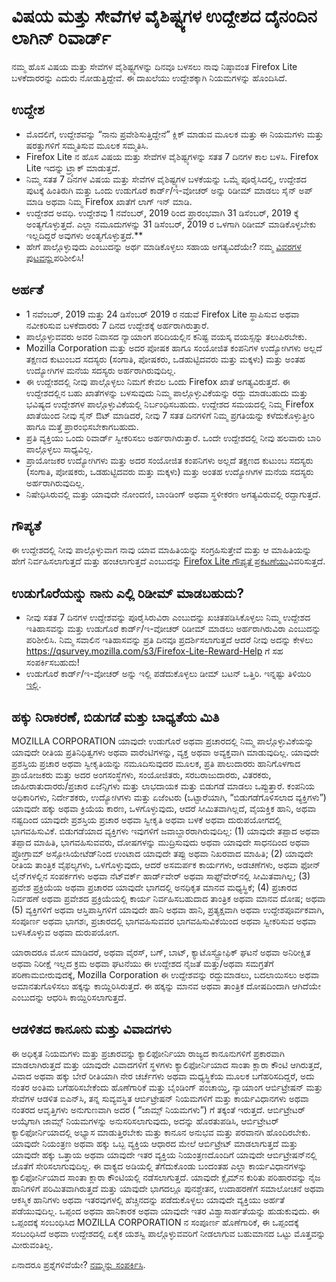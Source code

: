# ವಿಷಯ ಮತ್ತು ಸೇವೆಗಳ ವೈಶಿಷ್ಟ್ಯಗಳ ಉದ್ದೇಶದ ದೈನಂದಿನ ಲಾಗಿನ್ ರಿವಾರ್ಡ್

ನಮ್ಮ ಹೊಸ ವಿಷಯ ಮತ್ತು ಸೇವೆಗಳ ವೈಶಿಷ್ಟ್ಯಗಳನ್ನು ದಿನವೂ ಬಳಸಲು ನಾವು ನಿಷ್ಠಾವಂತ Firefox Lite ಬಳಕೆದಾರರನ್ನು ಎದುರು ನೋಡುತ್ತಿದ್ದೇವೆ. ಈ ದಾಖಲೆಯು ಉದ್ದೇಶಕ್ಕಾಗಿ ನಿಯಮಗಳನ್ನು ಹೊಂದಿಸಿದೆ.

## ಉದ್ದೇಶ
* ಮೊದಲಿಗೆ, ಉದ್ದೇಶವನ್ನು “ನಾನು ಪ್ರವೇಶಿಸುತ್ತಿದ್ದೇನೆ” ಕ್ಲಿಕ್ ಮಾಡುವ ಮೂಲಕ ಮತ್ತು ಈ ನಿಯಮಗಳು ಮತ್ತು ಷರತ್ತುಗಳಿಗೆ ಸಮ್ಮತಿಸುವ ಮೂಲಕ ಸಮ್ಮತಿಸಿ.
* Firefox Lite ನ ಹೊಸ ವಿಷಯ ಮತ್ತು ಸೇವೆಗಳ ವೈಶಿಷ್ಟ್ಯಗಳನ್ನು ಸತತ 7 ದಿನಗಳ ಕಾಲ ಬಳಸಿ. Firefox Lite ಇದನ್ನು ಟ್ರ್ಯಾಕ್ ಮಾಡುತ್ತದೆ.
* ನಿಮ್ಮ ಸತತ 7 ದಿನಗಳ ವಿಷಯ ಮತ್ತು ಸೇವೆಗಳ ವೈಶಿಷ್ಟ್ಯಗಳ ಬಳಕೆಯನ್ನು ಒಮ್ಮೆ ಪೂರೈಸಿದಲ್ಲಿ, ಉದ್ದೇಶದ ಪುಟಕ್ಕೆ ಹಿಂತಿರುಗಿ ಮತ್ತು ಒಂದು ಉಡುಗೊರೆ ಕಾರ್ಡ್/ಇ-ವೋಚರ್ ಅನ್ನು ರಿಡೀಮ್ ಮಾಡಲು ಸೈನ್ ಅಪ್ ಮಾಡಿ ಅಥವಾ ನಿಮ್ಮ Firefox ಖಾತೆಗೆ ಲಾಗ್ ಇನ್ ಮಾಡಿ.
* ಉದ್ದೇಶದ ಅವಧಿ. ಉದ್ದೇಶವು 1 ನವೆಂಬರ್, 2019 ರಿಂದ ಪ್ರಾರಂಭವಾಗಿ 31 ಡಿಸೆಂಬರ್, 2019 ಕ್ಕೆ ಅಂತ್ಯಗೊಳ್ಳುತ್ತದೆ. ಎಲ್ಲಾ ನಮೂದುಗಳನ್ನು 31 ಡಿಸೆಂಬರ್, 2019 ರ ಒಳಗಾಗಿ ರಿಡೀಮ್ ಮಾಡಿಕೊಳ್ಳಬೇಕು ಇಲ್ಲದಿದ್ದರೆ ಅವುಗಳು ಅಂತ್ಯಗೊಳ್ಳುತ್ತದೆ.**
* ಹೇಗೆ ಪಾಲ್ಗೊಳ್ಳುವುದು ಎಂಬುದನ್ನು ಅರ್ಥ ಮಾಡಿಕೊಳ್ಳಲು ಸಹಾಯ ಅಗತ್ಯವಿದೆಯೇ? ನಮ್ಮ [ವಿವರಗಳ ಪುಟವನ್ನು]( https://support.mozilla.org/kb/firefox-lite-reward-program )ಪರಿಶೀಲಿಸಿ!

## ಅರ್ಹತೆ

* 1 ನವೆಂಬರ್, 2019 ಮತ್ತು 24 ಡಿಸೆಂಬರ್ 2019 ರ ನಡುವೆ Firefox Lite ಸ್ಥಾಪಿಸುವ ಅಥವಾ ನವೀಕರಿಸುವ ಬಳಕೆದಾರರು 7 ದಿನದ ಉದ್ದೇಶಕ್ಕೆ ಅರ್ಹರಾಗಿರುತ್ತಾರೆ.
* ಪಾಲ್ಗೊಳ್ಳುವವರು ಅವರ ನಿವಾಸದ ನ್ಯಾಯಾಂಗ ಪರಿದಿಯಲ್ಲಿನ ಕನಿಷ್ಟ ವಯಸ್ಕ ವಯಸ್ಸನ್ನು ತಲುಪಿರಬೇಕು.
* Mozilla Corporation ಮತ್ತು ಅದರ ಪೋಷಕ ಹಾಗೂ ಸಂಯೋಜಿತ ಕಂಪನಿಗಳ ಉದ್ಯೋಗಿಗಳು ಅಲ್ಲದೆ ತಕ್ಷಣದ ಕುಟುಂಬದ ಸದಸ್ಯರು (ಸಂಗಾತಿ, ಪೋಷಕರು, ಒಡಹುಟ್ಟಿದವರು ಮತ್ತು ಮಕ್ಕಳು) ಮತ್ತು ಅಂತಹ ಉದ್ಯೋಗಿಗಳ ಮನೆಯ ಸದಸ್ಯರು ಅರ್ಹರಾಗಿರುವುದಿಲ್ಲ.
* ಈ ಉದ್ದೇಶದಲ್ಲಿ ನೀವು ಪಾಲ್ಗೊಳ್ಳಲು ನಿಮಗೆ ಕೇವಲ ಒಂದು Firefox ಖಾತೆ ಅಗತ್ಯವಿರುತ್ತದೆ. ಈ ಉದ್ದೇಶದಲ್ಲಿನ ಬಹು ಖಾತೆಗಳನ್ನು ಬಳಸುವುದು ನಿಮ್ಮ ಪಾಲ್ಗೊಳ್ಳುವಿಕೆಯನ್ನು ರದ್ದು ಮಾಡಬಹುದು ಮತ್ತು ಭವಿಷ್ಯದ ಉದ್ದೇಶಗಳ ಪಾಲ್ಗೊಳ್ಳುವಿಕೆಯಲ್ಲಿ ನಿರ್ಬಂಧಿಸಬಹುದು. ಉದ್ದೇಶದ ಸಮಯದಲ್ಲಿ ನಿಮ್ಮ Firefox ಖಾತೆಯಿಂದ ನೀವು ಸೈನ್ ಔಟ್ ಮಾಡಿದರೆ, ನೀವು 7 ಸತತ ದಿನಗಳಿಗೆ ನಿಮ್ಮ ಪ್ರಗತಿಯನ್ನು ಕಳೆದುಕೊಳ್ಳುತ್ತೀರಿ ಹಾಗೂ ಮತ್ತೆ ಪ್ರಾರಂಭಿಸಬೇಕಾಗಬಹುದು.
* ಪ್ರತಿ ವ್ಯಕ್ತಿಯು ಒಂದು ರಿವಾರ್ಡ್ ಸ್ವೀಕರಿಸಲು ಅರ್ಹರಾಗಿರುತ್ತಾರೆ. ಒಂದೇ ಉದ್ದೇಶದಲ್ಲಿ ನೀವು ಹಲವಾರು ಬಾರಿ ಪಾಲ್ಗೊಳ್ಳಲು ಸಾಧ್ಯವಿಲ್ಲ.
* ಪ್ರಾಯೋಜಕರ ಉದ್ಯೋಗಿಗಳು ಮತ್ತು ಅದರ ಸಂಯೋಜಿತ ಕಂಪನಿಗಳು ಅಲ್ಲದೆ ತಕ್ಷಣದ ಕುಟುಂಬ ಸದಸ್ಯರು (ಸಂಗಾತಿ, ಪೋಷಕರು, ಒಡಹುಟ್ಟಿದವರು ಮತ್ತು ಮಕ್ಕಳು) ಮತ್ತು ಅಂತಹ ಉದ್ಯೋಗಿಗಳ ಮನೆಯ ಸದಸ್ಯರು ಅರ್ಹರಾಗಿರುವುದಿಲ್ಲ.
* ನಿಷೇಧಿಸಿರುವಲ್ಲಿ ಮತ್ತು ಯಾವುದೇ ನೋಂದಣಿ, ಬಾಂಡಿಂಗ್ ಅಥವಾ ಸ್ಥಳೀಕರಣ ಅಗತ್ಯವಿರುವಲ್ಲಿ ರದ್ದಾಗುತ್ತದೆ.

## ಗೌಪ್ಯತೆ
ಈ ಉದ್ದೇಶದಲ್ಲಿ ನೀವು ಪಾಲ್ಗೊಳ್ಳುವಾಗ ನಾವು ಯಾವ ಮಾಹಿತಿಯನ್ನು ಸಂಗ್ರಹಿಸುತ್ತೇವೆ ಮತ್ತು ಆ ಮಾಹಿತಿಯನ್ನು ಹೇಗೆ ನಿರ್ವಹಿಸಲಾಗುತ್ತದೆ ಮತ್ತು ಹಂಚಲಾಗುತ್ತದೆ ಎಂಬುದನ್ನು [Firefox Lite ಗೌಪ್ಯತೆ ಪ್ರಕಟಣೆಯು](https://www.mozilla.org/privacy/firefox-lite/)ವಿವರಿಸುತ್ತದೆ.

## ಉಡುಗೊರೆಯನ್ನು ನಾನು ಎಲ್ಲಿ ರಿಡೀಮ್ ಮಾಡಬಹುದು?
* ನೀವು ಸತತ 7 ದಿನಗಳ ಉದ್ದೇಶವನ್ನು ಪೂರೈಸಿರುವಿರಾ ಎಂಬುದನ್ನು ಖಚಿತಪಡಿಸಿಕೊಳ್ಳಲು ನಿಮ್ಮ ಉದ್ದೇಶದ ಇತಿಹಾಸವನ್ನು ಮತ್ತು ಉಡುಗೊರೆ ಕಾರ್ಡ್/ಇ-ವೋಚರ್ ರಿಡೀಮ್ ಮಾಡಲು ಅರ್ಹರಾಗಿರುವಿರಾ ಎಂಬುದನ್ನು ಪರಿಶೀಲಿಸಿ. ನಿಮ್ಮ ಸವಾಲಿನ ಇತಿಹಾಸವನ್ನು ಪ್ರತಿ ದಿನವೂ ಪ್ರದರ್ಶಿಸಲಾಗುತ್ತದೆ ಆದರೆ ನೀವು ಅದನ್ನು ಕೇಳಲು https://qsurvey.mozilla.com/s3/Firefox-Lite-Reward-Help ಗೆ ಸಹ ಸಂಪರ್ಕಿಸಬಹುದು!
* ಉಡುಗೊರೆ ಕಾರ್ಡ್/ಇ-ವೋಚರ್ ಅನ್ನು ಇಲ್ಲಿ ಪಡೆದುಕೊಳ್ಳಲು ಡೀಮ್ ಬಟನ್ ಒತ್ತಿರಿ. ಇನ್ನಷ್ಟು ತಿಳಿಯಿರಿ [ಇಲ್ಲಿ]( https://support.mozilla.org/kb/firefox-lite-reward-program).

## ಹಕ್ಕು ನಿರಾಕರಣೆ, ಬಿಡುಗಡೆ ಮತ್ತು ಬಾಧ್ಯತೆಯ ಮಿತಿ

MOZILLA CORPORATION ಯಾವುದೇ ಉಡುಗೊರೆ ಅಥವಾ ಪ್ರಚಾರದಲ್ಲಿ ನಿಮ್ಮ ಪಾಲ್ಗೊಳ್ಳುವಿಕೆಯನ್ನು ಯಾವುದೇ ರೀತಿಯ ಪ್ರತಿನಿಧಿತ್ವಗಳು ಅಥವಾ ವಾರೆಂಟಿಗಳನ್ನು, ವ್ಯಕ್ತ ಅಥವಾ ಅವ್ಯಕ್ತವಾಗಿ ಮಾಡುವುದಿಲ್ಲ. ಯಾವುದೇ ಪ್ರಶಸ್ತಿಯ ಪ್ರಚಾರ ಅಥವಾ ಸ್ವೀಕೃತಿಯನ್ನು ನಮೂದಿಸುವುದರ ಮೂಲಕ, ಪ್ರತಿ ಪಾಲುದಾರರು ಹಾನಿಗೊಳಗಾದ ಪ್ರಾಯೋಜಕರು ಮತ್ತು ಅದರ ಅಂಗಸಂಸ್ಥೆಗಳು, ಸಂಯೋಜಿತರು, ಸರಬರಾಜುದಾರರು, ವಿತರಕರು, ಜಾಹೀರಾತುದಾರರು/ಪ್ರಚಾರ ಏಜೆನ್ಸಿಗಳು ಮತ್ತು ಲಾಭದಾಯಕ ಮತ್ತು ಬಿಡುಗಡೆ ಮಾಡಲು ಒಪ್ಪುತ್ತಾರೆ. ಕಂಪನಿಯ ಅಧಿಕಾರಿಗಳು, ನಿರ್ದೇಶಕರು, ಉದ್ಯೋಗಿಗಳು ಮತ್ತು ಏಜೆಂಟರು (ಒಟ್ಟಾರೆಯಾಗಿ, “ಬಿಡುಗಡೆಗೊಳಿಸಲಾದ ವ್ಯಕ್ತಿಗಳು”) ಯಾವುದೇ ಹಕ್ಕು ಅಥವಾ ಕ್ರಿಯೆಯ ಕಾರಣ, ಒಳಗೊಳ್ಳುವುದು, ಆದರೆ ಸೀಮಿತವಾಗಿಲ್ಲದೆ, ವೈಯಕ್ತಿಕ ಹಾನಿ, ಅಥವಾ ನಷ್ಟದಿಂದ ಯಾವುದೇ ಪ್ರಶಸ್ತಿಯ ಪ್ರಚಾರ ಅಥವಾ ಸ್ವೀಕೃತಿ ಅಥವಾ ಬಳಕೆ ಅಥವಾ ದುರುಪಯೋಗದಲ್ಲಿ ಭಾಗವಹಿಸುವಿಕೆ. ಬಿಡುಗಡೆಯಾದ ವ್ಯಕ್ತಿಗಳು ಇವುಗಳಿಗೆ ಜವಾಬ್ದಾರರಾಗಿರುವುದಿಲ್ಲ: (1) ಯಾವುದೇ ತಪ್ಪಾದ ಅಥವಾ ತಪ್ಪಾದ ಮಾಹಿತಿ, ಭಾಗವಹಿಸುವವರು, ದೋಷಗಳನ್ನು ಮುದ್ರಿಸುವುದು ಅಥವಾ ಯಾವುದೇ ಸಾಧನದಿಂದ ಅಥವಾ ಪ್ರೋಗ್ರಾಮ್ ಅಸ್ಸೋಸಿಯೇಟೆಡ್‌ನಿಂದ ಉಂಟಾದ ಯಾವುದೇ ತಪ್ಪು ಅಥವಾ ನಿಖರವಾದ ಮಾಹಿತಿ; (2) ಯಾವುದೇ ರೀತಿಯ ತಾಂತ್ರಿಕ ವೈಫಲ್ಯಗಳು, ಒಳಗೊಳ್ಳುವುದು, ಆದರೆ ಅಸಮರ್ಪಕ ಕಾರ್ಯಗಳು, ಅಡಚಣೆಗಳು, ಅಥವಾ ಫೋನ್ ಲೈನ್‌ಗಳಲ್ಲಿನ ಸಂಪರ್ಕಗಳು ಅಥವಾ ನೆಟ್‌ವರ್ಕ್ ಹಾರ್ಡ್‌ವೇರ್ ಅಥವಾ ಸಾಫ್ಟ್‌ವೇರ್‌ನಲ್ಲಿ ಸೀಮಿತವಾಗಿಲ್ಲ; (3) ಪ್ರವೇಶ ಪ್ರಕ್ರಿಯೆಯ ಅಥವಾ ಪ್ರಚಾರದ ಯಾವುದೇ ಭಾಗದಲ್ಲಿ ಅನಧಿಕೃತ ಮಾನವ ಮಧ್ಯಸ್ಥಿಕೆ; (4) ಪ್ರಚಾರದ ನಿರ್ವಹಣೆ ಅಥವಾ ಪ್ರವೇಶದ ಪ್ರಕ್ರಿಯೆಯಲ್ಲಿ ಕಾರ್ಯ ನಿರ್ವಹಿಸಬಹುದಾದ ತಾಂತ್ರಿಕ ಅಥವಾ ಮಾನವ ದೋಷ; ಅಥವಾ (5) ವ್ಯಕ್ತಿಗಳಿಗೆ ಅಥವಾ ಆಸ್ತಿಪಾಸ್ತಿಗಳಿಗೆ ಯಾವುದೇ ಹಾನಿ ಅಥವಾ ಹಾನಿ, ಪ್ರತ್ಯಕ್ಷವಾಗಿ ಅಥವಾ ಉದ್ದೇಶಪೂರ್ವಕವಾಗಿ, ಸಂಪೂರ್ಣ ಅಥವಾ ಭಾಗಶಃ, ಪ್ರಚಾರದಲ್ಲಿ ಭಾಗವಹಿಸುವವರ ಭಾಗವಹಿಸುವಿಕೆಯಿಂದ ಅಥವಾ ಸ್ವೀಕರಿಸುವ ಅಥವಾ ಬಳಸಿಕೊಳ್ಳುವ ಅಥವಾ ದುರುಪಯೋಗ.

ಯಾರಾದರೂ ಮೋಸ ಮಾಡಿದರೆ, ಅಥವಾ ವೈರಸ್, ಬಗ್, ಬಾಟ್, ಕ್ಯಾಟೊಸ್ಟ್ರೋಫಿಕ್ ಘಟನೆ ಅಥವಾ ಅನಿರೀಕ್ಷಿತ ಅಥವಾ ನಿರೀಕ್ಷೆ ಇಲ್ಲದ ಕ್ರಮ ಅಥವಾ ಘಟನೆಯು ಈ ಉದ್ದೇಶದ ನೈಜತೆ ಮತ್ತು/ಅಥವಾ ಸಮಗ್ರತೆಗೆ ಪರಿಣಾಮಬೀರುವುದಕ್ಕೆ, Mozilla Corporation ಈ ಉದ್ದೇಶವನ್ನು ರದ್ದುಮಾಡಲು, ಬದಲಾಯಿಸಲು ಅಥವಾ ಅಮಾನತುಗೊಳಿಸಲು ಹಕ್ಕನ್ನು ಕಾಯ್ದಿರಿಸಿರುತ್ತದೆ. ಈ ಹಕ್ಕನ್ನು ಮಾನವ ಅಥವಾ ತಾಂತ್ರಿಕ ದೋಷದಿಂದಾಗಿ ಆಗಿದೆಯೇ ಎಂಬುದನ್ನು ಆಧರಿಸಿ ಕಾಯ್ದಿರಿಸಲಾಗುತ್ತದೆ.

## ಆಡಳಿತದ ಕಾನೂನು ಮತ್ತು ವಿವಾದಗಳು

ಈ ಅಧಿಕೃತ ನಿಯಮಗಳು ಮತ್ತು ಪ್ರಚಾರವನ್ನು ಕ್ಯಾಲಿಫೋರ್ನಿಯಾ ರಾಜ್ಯದ ಕಾನೂನುಗಳಿಗೆ ಪ್ರಕಾರವಾಗಿ ಮಾಡಲಾಗಿರುತ್ತದೆ ಮತ್ತು ಯಾವುದೇ ವಿವಾದಗಳಿಗೆ ಸ್ಥಳಗಳು ಕ್ಯಾಲಿಫೋರ್ನಿಯಾದ ಸಾಂತಾ ಕ್ಲಾರಾ ಕೌಂಟಿ ಆಗಿರುತ್ತದೆ, ವಿವಾದ ಅಥವಾ ಹಕ್ಕು ಬೇರೆ ರೀತಿಯಾಗಿ ನೇರ ಚರ್ಚೆಗಳು ಅಥವಾ ಮಧ್ಯಸ್ಥಿಕೆಯ ಮೂಲಕ ಬಗೆಹರಿಸದಿದ್ದರೆ, ಅದು ನಂತರ ಅಂತಿಮ ಬಗೆಹರಿಸಬೇಕೆಂದು ಹೊಣೆಗಾರಿಕೆ ಮತ್ತು ಬೈಂಡಿಂಗ್ ಪಂಚಾಯ್ತಿ, ನ್ಯಾಯಾಂಗ ಆರ್ಬಿಟ್ರೇಷನ್ ಮತ್ತು ಸೇವೆಗಳ ಆಡಳಿತ ಐಎನ್‌ಸಿ, ತನ್ನ ಸುವ್ಯವಸ್ಥಿತ ಆರ್ಬಿಟ್ರೇಷನ್ ನಿಯಮಗಳಿಗೆ ಮತ್ತು ಕಾರ್ಯವಿಧಾನಗಳು ಅಥವಾ ನಂತರದ ಆವೃತ್ತಿಗಳು ಅನುಗುಣವಾಗಿ ಅದರ ( “ಜಾಮ್ಸ್ ನಿಯಮಗಳು”) ಗೆ ತಕ್ಕಂತೆ ಇರುತ್ತದೆ. ಆರ್ಬಿಟ್ರೇಟರ್ ಆಯ್ಕೆಗಾಗಿ ಜಾಮ್ಸ್ ನಿಯಮಗಳನ್ನು ಅನುಸರಿಸಲಾಗುವುದು, ಅದನ್ನು ಹೊರತುಪಡಿಸಿ, ಆರ್ಬಿಟ್ರೇಟರ್ ಕ್ಯಾಲಿಫೋರ್ನಿಯಾದಲ್ಲಿ ಅಭ್ಯಾಸ ಮಾಡುತ್ತಿರಬೇಕು  ಮತ್ತು ಕಾನೂನ ಅನುಭವ ಮತ್ತು ಪರವಾನಗಿ ಹೊಂದಿರಬೇಕು. ಯಾವುದೇ ನಿಯಂತ್ರಣ ಅಥವಾ ಹಕ್ಕು ಒಬ್ಬ ವ್ಯಕ್ತಿಯ ಆಧಾರದ ಮೇಲೆ ಆರ್ಬಿಟ್ರೇಟ್ ಮಾಡಲಾಗುತ್ತದೆ ಮತ್ತು ಯಾವುದೇ ಹಕ್ಕು ಒತ್ತಾಯ ಅಥವಾ ಯಾವುದೇ ಇತರ ವ್ಯಕ್ತಿಯ ನಿಯಂತ್ರಣದೊಂದಿಗೆ ಯಾವುದೇ ಆರ್ಬಿಟ್ರೇಷನ್‌ನಲ್ಲಿ ಜೊತೆಗೆ ಸೇರಿಸಲಾಗುವುದಿಲ್ಲ. ಈ ವಾಕ್ಯದ ಅಡಿಯಲ್ಲಿ ತೆಗೆದುಕೊಂಡು ಬಂದಂತಹ ಎಲ್ಲಾ ಕಾರ್ಯವಿಧಾನಗಳನ್ನು ಕ್ಯಾಲಿಫೋರ್ನಿಯಾದ ಸಾಂತಾ ಕ್ಲಾರಾ ಕೌಂಟಿಯಲ್ಲಿ ನಡೆಸಲಾಗುತ್ತದೆ. ಯಾವುದೇ ಕ್ಲೈಮ್‌ನ ಕುರಿತು ಪರಿಹಾರವನ್ನು ನೈಜ ಹಾನಿಗಳಿಗೆ ಪರಿಮಿತವಾಗಿರುತ್ತದೆ ಮತ್ತು ಯಾವುದೇ ಭಾಗದಲ್ಲೂ ಪುನಶ್ಚೇತನ, ಉದಾಹರಣೆಗೆ ಸಮಾಲೋಚನೆ ಅಥವಾ ಆಕಸ್ಮಿಕ ಹಾನಿಗಳು ಅಥವಾ ಇತರವುಗಳಲ್ಲಿ ಹೆಚ್ಚಿನದನ್ನು ಪಡೆದುಕೊಳ್ಳಲು ಯಾವುದೇ ವ್ಯಕ್ತಿಯು ಅರ್ಹತೆ ಪಡೆಯುವುದಿಲ್ಲ. ಒಪ್ಪಂದ ಅಥವಾ ಹಾನಿಕಾರಕ ಅಥವಾ ಯಾವುದೇ ಇತರ ವಿಶ್ವಾಸಾರ್ಹತೆಯನ್ನು ಹುಡುಕುವುದು. ಈ ಒಪ್ಪಂದಕ್ಕೆ ಸಂಬಂಧಿಸಿದ MOZILLA CORPORATION ನ ಸಂಪೂರ್ಣ ಹೊಣೆಗಾರಿಕೆ, ಈ ಒಪ್ಪಂದಕ್ಕೆ ಸಂಬಂಧಿಸಿದೆ ಅಥವಾ ಉದ್ದೇಶದಲ್ಲಿ ಏಕೈಕ ಯಶಸ್ವಿ ಪಾಲ್ಗೊಳ್ಳುವವರಿಗೆ ನೀಡಲಾಗುವ ಬಹುಮಾನದ ಒಟ್ಟು ಮೊತ್ತವನ್ನು ಮೀರುವಂತಿಲ್ಲ.

ಏನಾದರೂ ಪ್ರಶ್ನೆಗಳಿವೆಯೇ? [ನಮ್ಮನ್ನು ಸಂಪರ್ಕಿಸಿ]( https://qsurvey.mozilla.com/s3/Firefox-Lite-Reward-Help).
